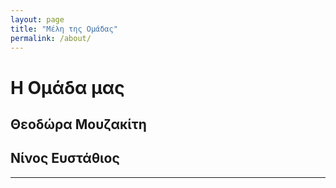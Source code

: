 ```yaml
---
layout: page
title: "Μέλη της Ομάδας"
permalink: /about/
---
```


# Η Ομάδα μας
## Θεοδώρα Μουζακίτη ##
## Νίνος Ευστάθιος ##
---
